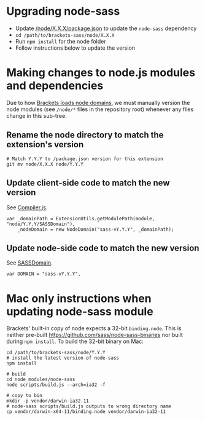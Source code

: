 # Upgrading node-sass

* Update [/node/X.X.X/package.json](./package.json) to update the `node-sass` dependency
* `cd /path/to/brackets-sass/node/X.X.X`
* Run `npm install` for the node folder
* Follow instructions below to update the version

# Making changes to node.js modules and dependencies

Due to how [Brackets loads node domains](https://github.com/adobe/brackets/issues/9744), we must manually version the node modules (see `/node/*` files in the repository root) whenever any files change in this sub-tree.

## Rename the node directory to match the extension's version

```
# Match Y.Y.Y to /package.json version for this extension
git mv node/X.X.X node/Y.Y.Y
```

## Update client-side code to match the new version

See [Compiler.js](../../Compiler.js).

```
var _domainPath = ExtensionUtils.getModulePath(module, "node/Y.Y.Y/SASSDomain"),
    _nodeDomain = new NodeDomain("sass-vY.Y.Y", _domainPath);
```

## Update node-side code to match the new version

See [SASSDomain](./SASSDomain.js).

```
var DOMAIN = "sass-vY.Y.Y",
```

# Mac only instructions when updating node-sass module

Brackets' built-in copy of node expects a 32-bit `binding.node`. This is
neither pre-built https://github.com/sass/node-sass-binaries nor built
during `npm install`. To build the 32-bit binary on Mac:

```
cd /path/to/brackets-sass/node/Y.Y.Y
# install the latest version of node-sass
npm install

# build
cd node_modules/node-sass
node scripts/build.js --arch=ia32 -f

# copy to bin
mkdir -p vendor/darwin-ia32-11
# node-sass scripts/build.js outputs to wrong directory name
cp vendor/darwin-x64-11/binding.node vendor/darwin-ia32-11

```
